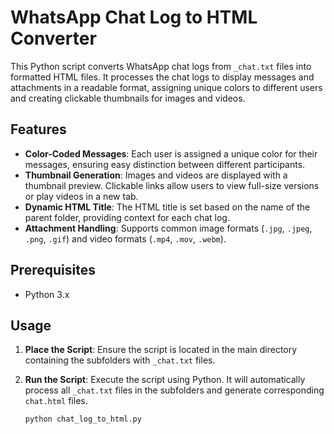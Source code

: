 # WhatsApp Chat Log to HTML Converter

This Python script converts WhatsApp chat logs from `_chat.txt` files into formatted HTML files. It processes the chat logs to display messages and attachments in a readable format, assigning unique colors to different users and creating clickable thumbnails for images and videos.

## Features

- **Color-Coded Messages**: Each user is assigned a unique color for their messages, ensuring easy distinction between different participants.
- **Thumbnail Generation**: Images and videos are displayed with a thumbnail preview. Clickable links allow users to view full-size versions or play videos in a new tab.
- **Dynamic HTML Title**: The HTML title is set based on the name of the parent folder, providing context for each chat log.
- **Attachment Handling**: Supports common image formats (`.jpg`, `.jpeg`, `.png`, `.gif`) and video formats (`.mp4`, `.mov`, `.webm`).

## Prerequisites

- Python 3.x

## Usage

1. **Place the Script**: Ensure the script is located in the main directory containing the subfolders with `_chat.txt` files.
2. **Run the Script**: Execute the script using Python. It will automatically process all `_chat.txt` files in the subfolders and generate corresponding `chat.html` files.
   
   ```bash
   python chat_log_to_html.py
